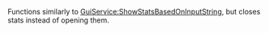 Functions similarly to [GuiService:ShowStatsBasedOnInputString](https://developer.roblox.com/en-us/api-reference/function/GuiService/ShowStatsBasedOnInputString), but closes stats instead of opening them.